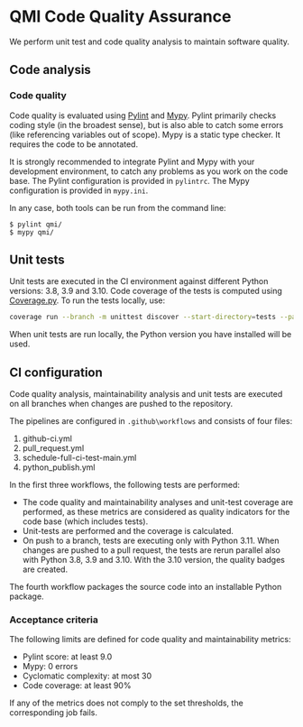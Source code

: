 QMI Code Quality Assurance
==========================

We perform unit test and code quality analysis to maintain software quality.


Code analysis
-------------

### Code quality

Code quality is evaluated using [Pylint](https://www.pylint.org) and [Mypy](http://mypy-lang.org). Pylint primarily
checks coding style (in the broadest sense), but is also able to catch some errors (like referencing variables out of
scope). Mypy is a static type checker. It requires the code to be annotated.

It is strongly recommended to integrate Pylint and Mypy with your development environment, to catch any problems as
you work on the code base. The Pylint configuration is provided in `pylintrc`. The Mypy configuration is provided in
`mypy.ini`.

In any case, both tools can be run from the command line:

    $ pylint qmi/
    $ mypy qmi/


Unit tests
----------

Unit tests are executed in the CI environment against different Python versions: 3.8, 3.9 and 3.10. Code coverage of
the tests is computed using [Coverage.py](https://coverage.readthedocs.io/en/coverage-5.3.1/). To run the tests
locally, use:
```zsh
coverage run --branch -m unittest discover --start-directory=tests --pattern="test_*.py";
```

When unit tests are run locally, the Python version you have installed will be used.


CI configuration
----------------

Code quality analysis, maintainability analysis and unit tests are executed on all branches when changes are pushed
to the repository.

The pipelines are configured in `.github\workflows` and consists of four files:

  1. github-ci.yml
  2. pull_request.yml
  3. schedule-full-ci-test-main.yml
  4. python_publish.yml

In the first three workflows, the following tests are performed:
- The code quality and maintainability analyses and unit-test coverage are performed, as these metrics are considered as quality indicators for the code base (which includes
tests).
- Unit-tests are performed and the coverage is calculated.
- On push to a branch, tests are executing only with Python 3.11. When changes are pushed to a pull request, the tests are rerun parallel also with Python 3.8, 3.9 and 3.10. With the 3.10 version, the quality badges are created.

The fourth workflow packages the source code into an installable Python package.


### Acceptance criteria

The following limits are defined for code quality and maintainability metrics:

 - Pylint score: at least 9.0
 - Mypy: 0 errors
 - Cyclomatic complexity: at most 30
 - Code coverage: at least 90%

If any of the metrics does not comply to the set thresholds, the corresponding job fails.
